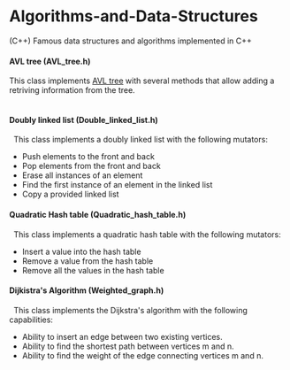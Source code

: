 # Algorithms-and-Data-Structures</br>
(C++) Famous data structures and algorithms implemented in C++</br>

<h4>AVL tree (AVL_tree.h)</h4>
  This class implements <a href="https://en.wikipedia.org/wiki/AVL_tree" target="_blank">AVL tree</a> with several methods
  that allow adding a retriving information from the tree.</br></br>
  
<h4>Doubly linked list (Double_linked_list.h)</h4>
&nbsp; This class implements a doubly linked list with the following mutators:</br>
 <ul>
  <li>Push elements to the front and back</li>
  <li>Pop elements from the front and back</li>
  <li>Erase all instances of an element</li>
  <li>Find the first instance of an element in the linked list</li>
  <li>Copy a provided linked list</li>
</ul>


<h4>Quadratic Hash table (Quadratic_hash_table.h)</h4>
&nbsp; This class implements a quadratic hash table with the following mutators:</br>
 <ul>
  <li>Insert a value into the hash table</li>
  <li>Remove a value from the hash table</li>
  <li>Remove all the values in the hash table</li>
</ul>


<h4>Dijkistra's Algorithm (Weighted_graph.h)</h4>
&nbsp; This class implements the Dijkstra's algorithm with the following capabilities:</br>
 <ul>
  <li>Ability to insert an edge between two existing vertices.</li>
  <li>Ability to find the shortest path between vertices m and n.</li>
  <li>Ability to find the weight of the edge connecting vertices m and n.</li>
</ul>
